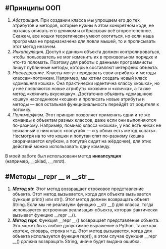 #Принципы ООП
---
1. _Абстракция._ При создании класса мы упрощаем его до тех атрибутов и методов, которые нужны в этом конкретном коде, не пытаясь описать его целиком и отбрасывая всё второстепенное. Скажем, все кошки теоретически умеют охотиться, но если наша программа не предназначена для ловли мышей, то и прописывать этот метод незачем.
2. _Инкапсуляция._ Доступ к данным объекта должен контролироваться, чтобы пользователь не мог изменить их в произвольном порядке и что-то поломать. Поэтому для работы с данными программисты пишут публичные методы, которые составляют интерфейс объекта.
3. _Наследование._ Классы могут передавать свои атрибуты и методы классам-потомкам. Например, мы хотим создать новый класс «домашняя кошка». Она практически идентична классу «кошка», но у неё появляются новые атрибуты «хозяин» и «кличка», а также метод «клянчить вкусняшку». Достаточно объявить «домашнюю кошку» наследником «кошки» и прописать новые атрибуты и методы — вся остальная функциональность перейдёт от родителя к потомку.
4. _Полиморфизм._ Этот принцип позволяет применять одни и те же команды к объектам разных классов, даже если они выполняются по-разному. Например, помимо класса «кошка», у нас есть никак не связанный с ним класс «попугай» — и у обоих есть метод «спать». Несмотря на то что кошки и попугаи спят по-разному (кошка сворачивается клубком, а попугай сидит на жёрдочке), для этих действий можно использовать одну команду.

В моей работе был использовани метод __инкапсулция__ (например,.__oklad, .__mrot). 

#Методы __repr __ и __str __
---
1. ___Метод str.___ Этот метод возвращает строковое представление объекта. Этот метод вызывается, когда для объекта вызывается функция print() или str().
Этот метод должен возвращать объект String. Если мы не реализуем функцию __str __() для класса, тогда используется встроенная реализация объекта, которая фактически вызывает функцию __repr __().
2. ___Метод repr.___ Функция __repr __() возвращает представление объекта. Это может быть любое допустимое выражение в Python, такое как кортеж, словарь, строка и т.д. Этот метод вызывается, когда для объекта используется функция repr(), в этом случае функция __repr __() должна возвращать String, иначе будет выдана ошибка.
